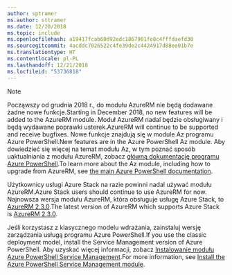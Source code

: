 ```yaml
---
author: sptramer
ms.author: sttramer
ms.date: 12/20/2018
ms.topic: include
ms.openlocfilehash: a19417fcab60d92edc1867901fe8c4fffdaefd30
ms.sourcegitcommit: 4acddc7026522c4fe39de2c4424917d88ee01b7e
ms.translationtype: HT
ms.contentlocale: pl-PL
ms.lasthandoff: 12/21/2018
ms.locfileid: "53736818"
---
```

> [!NOTE]
> 
> <span data-ttu-id="6437b-101">Począwszy od grudnia 2018 r., do modułu AzureRM nie będą dodawane żadne nowe funkcje.</span><span class="sxs-lookup"><span data-stu-id="6437b-101">Starting in December 2018, no new features will be added to the AzureRM module.</span></span> <span data-ttu-id="6437b-102">Moduł AzureRM nadal będzie obsługiwany i będą wydawane poprawki usterek.</span><span class="sxs-lookup"><span data-stu-id="6437b-102">AzureRM will continue to be supported and receive bugfixes.</span></span> <span data-ttu-id="6437b-103">Nowe funkcje znajdują się w module Az programu Azure PowerShell.</span><span class="sxs-lookup"><span data-stu-id="6437b-103">New features are in the Azure PowerShell Az module.</span></span> <span data-ttu-id="6437b-104">Aby dowiedzieć się więcej na temat modułu Az, w tym poznać sposób uaktualniania z modułu AzureRM, zobacz [główną dokumentację programu Azure PowerShell](/powershell/azure).</span><span class="sxs-lookup"><span data-stu-id="6437b-104">To learn more about the Az module, including how to upgrade from AzureRM, see [the main Azure PowerShell documentation](/powershell/azure).</span></span>
>
> <span data-ttu-id="6437b-105">Użytkownicy usługi Azure Stack na razie powinni nadal używać modułu AzureRM.</span><span class="sxs-lookup"><span data-stu-id="6437b-105">Azure Stack users should continue to use AzureRM for now.</span></span> <span data-ttu-id="6437b-106">Najnowsza wersja modułu AzureRM, która obsługuje usługę Azure Stack, to [AzureRM 2.3.0](/powershell/azure/azurerm?view=azurermps-2.3.0).</span><span class="sxs-lookup"><span data-stu-id="6437b-106">The latest version of AzureRM which supports Azure Stack is [AzureRM 2.3.0](/powershell/azure/azurerm?view=azurermps-2.3.0).</span></span>
>
> <span data-ttu-id="6437b-107">Jeśli korzystasz z klasycznego modelu wdrażania, zainstaluj wersję zarządzania usługą programu Azure PowerShell.</span><span class="sxs-lookup"><span data-stu-id="6437b-107">If you use the classic deployment model, install the Service Management version of Azure PowerShell.</span></span>
> <span data-ttu-id="6437b-108">Aby uzyskać więcej informacji, zobacz [Instalowanie modułu Azure PowerShell Service Management](/powershell/azure/servicemanagement/install-azure-ps).</span><span class="sxs-lookup"><span data-stu-id="6437b-108">For more information, see [Install the Azure PowerShell Service Management module](/powershell/azure/servicemanagement/install-azure-ps).</span></span>
